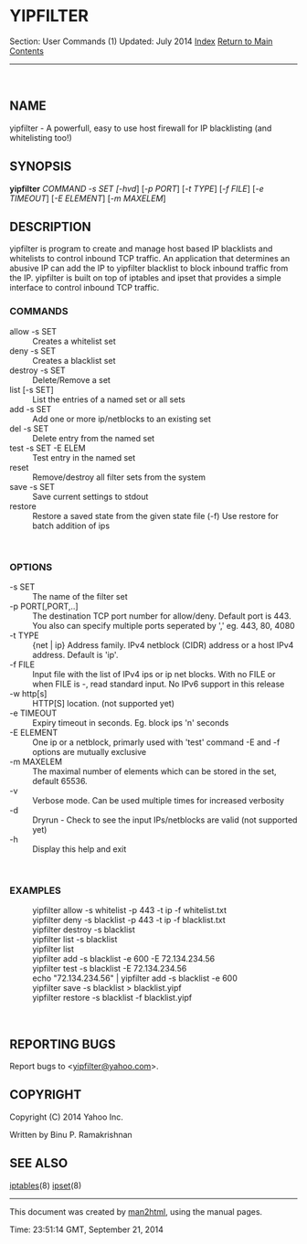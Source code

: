 <HTML><HEAD><TITLE>Manpage of YIPFILTER</TITLE>
</HEAD><BODY>

# YIPFILTER

Section: User Commands (1)
Updated: July 2014
[Index](#index)
[Return to Main Contents](http://localhost/cgi-bin/man/man2html)

* * *

<A NAME="lbAB">&nbsp;</A>

## NAME

yipfilter - A powerfull, easy to use host firewall for IP blacklisting (and whitelisting too!)
<A NAME="lbAC">&nbsp;</A>

## SYNOPSIS

**yipfilter** _COMMAND -s SET _[_-hvd_] [_-p PORT_] [_-t TYPE_] [_-f FILE_] [_-e TIMEOUT_] [_-E ELEMENT_] [_-m MAXELEM_]
<A NAME="lbAD">&nbsp;</A>

## DESCRIPTION

yipfilter is program to create and manage host based IP blacklists and whitelists to control inbound TCP traffic. An application that determines an abusive IP can add the IP to yipfilter blacklist to block inbound traffic from the IP. yipfilter is built on top of iptables and ipset that provides a simple interface to control inbound TCP traffic.
<A NAME="lbAE">&nbsp;</A>

### COMMANDS

<DL COMPACT>
<DT>allow -s SET<DD>
Creates a whitelist set
<DT>deny -s SET<DD>
Creates a blacklist set
<DT>destroy -s SET<DD>
Delete/Remove a set
<DT>list [-s SET]<DD>
List the entries of a named set or all sets
<DT>add -s SET<DD>
Add one or more ip/netblocks to an existing set
<DT>del -s SET<DD>
Delete entry from the named set
<DT>test -s SET -E ELEM<DD>
Test entry in the named set
<DT>reset<DD>
Remove/destroy all filter sets from the system
<DT>save -s SET<DD>
Save current settings to stdout
<DT>restore<DD>
Restore a saved state from the given state file (-f)
Use restore for batch addition of ips
</DL>
<A NAME="lbAF">&nbsp;</A>

### OPTIONS

<DL COMPACT>
<DT>-s SET<DD>
The name of the filter set
<DT>-p PORT[,PORT,..]<DD>
The destination TCP port number for allow/deny. Default
port is 443. You also can specify multiple ports
seperated by ',' eg. 443, 80, 4080
<DT>-t TYPE<DD>
{net | ip} Address family. IPv4 netblock (CIDR) address
or a host IPv4 address. Default is 'ip'.
<DT>-f FILE<DD>
Input file with the list of IPv4 ips or ip net blocks.
With no FILE or when FILE is -, read standard input.
No IPv6 support in this release
<DT>-w http[s]<DD>
HTTP[S] location. (not supported yet)
<DT>-e TIMEOUT<DD>
Expiry timeout in seconds. Eg. block ips 'n' seconds
<DT>-E ELEMENT<DD>
One ip or a netblock, primarly used with 'test' command
-E and -f options are mutually exclusive
<DT>-m MAXELEM<DD>
The maximal number of elements which can be stored in
the set, default 65536.
<DT>-v<DD>
Verbose mode. Can be used multiple times for increased
verbosity
<DT>-d<DD>
Dryrun - Check to see the input IPs/netblocks are valid
(not supported yet)
<DT>-h<DD>
Display this help and exit
</DL>
<A NAME="lbAG">&nbsp;</A>

### EXAMPLES

<DL COMPACT>
<DT><DD>
yipfilter allow -s whitelist -p 443 -t ip -f whitelist.txt
<DT><DD>
yipfilter deny -s blacklist -p 443 -t ip -f blacklist.txt
<DT><DD>
yipfilter destroy -s blacklist
<DT><DD>
yipfilter list -s blacklist
<DT><DD>
yipfilter list
<DT><DD>
yipfilter add -s blacklist -e 600 -E 72.134.234.56
<DT><DD>
yipfilter test -s blacklist -E 72.134.234.56
<DT><DD>
echo &quot;72.134.234.56&quot; | yipfilter add -s blacklist -e 600
<DT><DD>
yipfilter save -s blacklist &gt; blacklist.yipf
<DT><DD>
yipfilter restore -s blacklist -f blacklist.yipf
</DL>
<A NAME="lbAH">&nbsp;</A>

## REPORTING BUGS

Report bugs to &lt;[yipfilter@yahoo.com](mailto:yipfilter@yahoo.com)&gt;.
<A NAME="lbAI">&nbsp;</A>

## COPYRIGHT

Copyright (C) 2014 Yahoo Inc.
<P>
Written by Binu P. Ramakrishnan
<A NAME="lbAJ">&nbsp;</A>

## SEE ALSO

[iptables](http://ipset.netfilter.org/iptables.man.html)(8) [ipset](http://ipset.netfilter.org/ipset.man.html)(8)
<P>

* * *

This document was created by
[man2html](http://localhost/cgi-bin/man/man2html),
using the manual pages.

Time: 23:51:14 GMT, September 21, 2014
</BODY>
</HTML>

